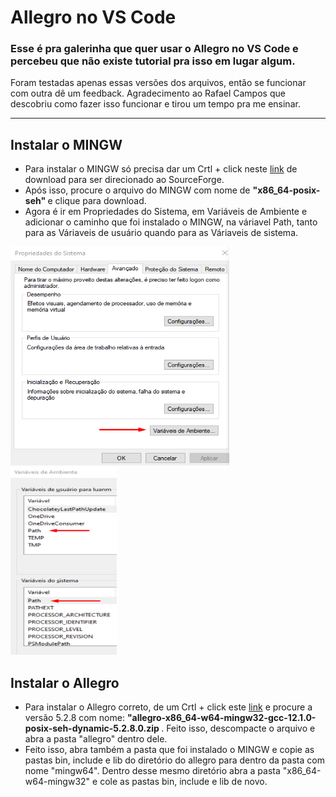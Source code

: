 # Allegro no VS Code


<h3> Esse é pra galerinha que quer usar o Allegro no VS Code e percebeu que não existe tutorial pra isso em lugar algum. </h3>



Foram testadas apenas essas versões dos arquivos, então se funcionar com outra dê um feedback. Agradecimento ao Rafael Campos que descobriu como fazer isso funcionar e tirou um tempo pra me ensinar.


-------------------------------------------------------------------------------------------------------

 ## Instalar o MINGW


- Para instalar o MINGW só precisa dar um Crtl + click neste <a href="https://sourceforge.net/projects/mingw-w64/files" target="blank" >link</a> de download para ser direcionado ao SourceForge. 
- Após isso, procure o arquivo do MINGW com nome de <b> "x86_64-posix-seh" </b> e clique para download. 
- Agora é ir em Propriedades do Sistema, em Variáveis de Ambiente e adicionar o caminho que foi instalado o MINGW, na váriavel Path, tanto para as Váriaveis de usuário quando para as Váriaveis de sistema. 
<img src="./img/vSistema.png" ce alt="some text" width=350 height=350>
<img src="./img/vAmbiente.jpg" ce alt="some text" width=170 height=300>

## Instalar o Allegro

- Para instalar o Allegro correto, de um Crtl + click este <a href="https://github.com/liballeg/allegro5/releases" target="blank" >link</a> e procure a versão 5.2.8 com nome: <b> "allegro-x86_64-w64-mingw32-gcc-12.1.0-posix-seh-dynamic-5.2.8.0.zip </b>. Feito isso, descompacte o arquivo e abra a pasta "allegro" dentro dele.
- Feito isso, abra também a pasta que foi instalado o MINGW e copie as pastas bin, include e lib do diretório do allegro para dentro da pasta com nome "mingw64". Dentro desse mesmo diretório abra a pasta "x86_64-w64-mingw32" e cole as pastas bin, include e lib de novo. 



